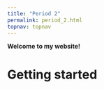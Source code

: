 ```yaml
---
title: "Period 2"
permalink: period_2.html
topnav: topnav
---
```





**Welcome to my website!**


# Getting started

